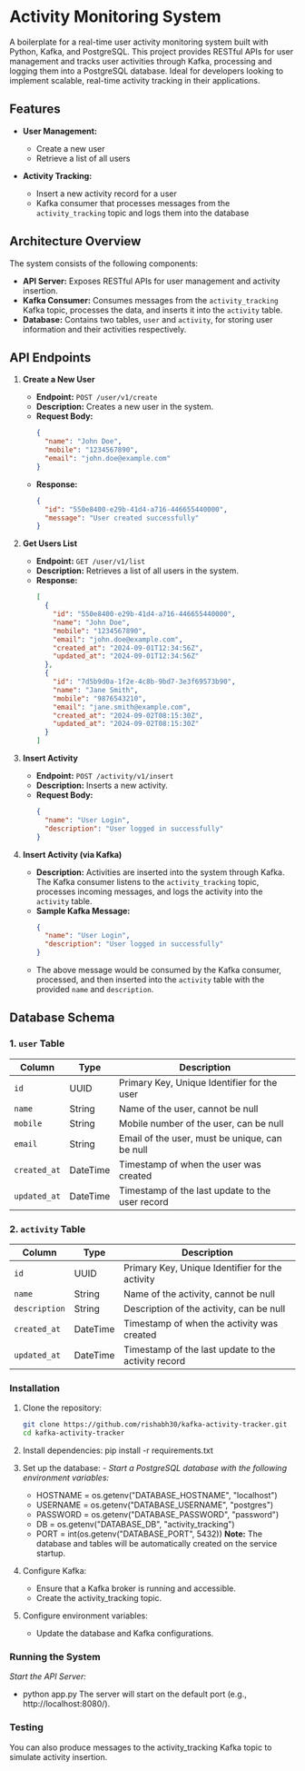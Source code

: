 # Activity Monitoring System

A boilerplate for a real-time user activity monitoring system built with Python, Kafka, and PostgreSQL. This project provides RESTful APIs for user management and tracks user activities through Kafka, processing and logging them into a PostgreSQL database. Ideal for developers looking to implement scalable, real-time activity tracking in their applications.

## Features

- **User Management:**
  - Create a new user
  - Retrieve a list of all users

- **Activity Tracking:**
  - Insert a new activity record for a user
  - Kafka consumer that processes messages from the `activity_tracking` topic and logs them into the database

## Architecture Overview

The system consists of the following components:

- **API Server:** Exposes RESTful APIs for user management and activity insertion.
- **Kafka Consumer:** Consumes messages from the `activity_tracking` Kafka topic, processes the data, and inserts it into the `activity` table.
- **Database:** Contains two tables, `user` and `activity`, for storing user information and their activities respectively.

## API Endpoints

1. **Create a New User**
   - **Endpoint:** `POST /user/v1/create`
   - **Description:** Creates a new user in the system.
   - **Request Body:**
     ```json
     {
       "name": "John Doe",
       "mobile": "1234567890",
       "email": "john.doe@example.com"
     }
     ```
   - **Response:**
     ```json
     {
       "id": "550e8400-e29b-41d4-a716-446655440000",
       "message": "User created successfully"
     }
     ```

2. **Get Users List**
   - **Endpoint:** `GET /user/v1/list`
   - **Description:** Retrieves a list of all users in the system.
   - **Response:**
     ```json
     [
       {
         "id": "550e8400-e29b-41d4-a716-446655440000",
         "name": "John Doe",
         "mobile": "1234567890",
         "email": "john.doe@example.com",
         "created_at": "2024-09-01T12:34:56Z",
         "updated_at": "2024-09-01T12:34:56Z"
       },
       {
         "id": "7d5b9d0a-1f2e-4c8b-9bd7-3e3f69573b90",
         "name": "Jane Smith",
         "mobile": "9876543210",
         "email": "jane.smith@example.com",
         "created_at": "2024-09-02T08:15:30Z",
         "updated_at": "2024-09-02T08:15:30Z"
       }
     ]
     ```
3. **Insert Activity**
   - **Endpoint:** `POST /activity/v1/insert`
   - **Description:** Inserts a new activity.
   - **Request Body:**
     ```json
     {
       "name": "User Login",
       "description": "User logged in successfully"
     }
     ```
4. **Insert Activity (via Kafka)**
   - **Description:** Activities are inserted into the system through Kafka. The Kafka consumer listens to the `activity_tracking` topic, processes incoming messages, and logs the activity into the `activity` table.
   - **Sample Kafka Message:**
     ```json
     {
       "name": "User Login",
       "description": "User logged in successfully"
     }
     ```
   - The above message would be consumed by the Kafka consumer, processed, and then inserted into the `activity` table with the provided `name` and `description`.
  

## Database Schema

### 1. `user` Table

| Column      | Type      | Description                                |
|-------------|-----------|--------------------------------------------|
| `id`        | UUID      | Primary Key, Unique Identifier for the user |
| `name`      | String    | Name of the user, cannot be null            |
| `mobile`    | String    | Mobile number of the user, can be null      |
| `email`     | String    | Email of the user, must be unique, can be null |
| `created_at`| DateTime  | Timestamp of when the user was created      |
| `updated_at`| DateTime  | Timestamp of the last update to the user record |


### 2. `activity` Table

| Column      | Type      | Description                                |
|-------------|-----------|--------------------------------------------|
| `id`        | UUID      | Primary Key, Unique Identifier for the activity |
| `name`      | String    | Name of the activity, cannot be null        |
| `description`| String   | Description of the activity, can be null    |
| `created_at`| DateTime  | Timestamp of when the activity was created  |
| `updated_at`| DateTime  | Timestamp of the last update to the activity record |


### Installation

1. Clone the repository:
   ```bash
   git clone https://github.com/rishabh30/kafka-activity-tracker.git
   cd kafka-activity-tracker

2. Install dependencies:
   pip install -r requirements.txt

3. Set up the database:
   *- Start a PostgreSQL database with the following environment variables:*
   - HOSTNAME = os.getenv("DATABASE_HOSTNAME", "localhost")
   - USERNAME = os.getenv("DATABASE_USERNAME", "postgres")
   - PASSWORD = os.getenv("DATABASE_PASSWORD", "password")
   - DB = os.getenv("DATABASE_DB", "activity_tracking")
   - PORT = int(os.getenv("DATABASE_PORT", 5432))
**Note:** The database and tables will be automatically created on the service startup.

5. Configure Kafka:
   - Ensure that a Kafka broker is running and accessible.
   - Create the activity_tracking topic.

6. Configure environment variables:
   - Update the database and Kafka configurations.

### Running the System

*Start the API Server:*
- python app.py
The server will start on the default port (e.g., http://localhost:8080/).

### Testing
You can also produce messages to the activity_tracking Kafka topic to simulate activity insertion.
